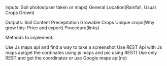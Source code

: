 Inputs:
Soil photos(user taken or maps)
General Location(Rainfall, Usual Crops Grown)

Outputs:
Soil Content
Precepitation
Growable Crops
Unique crops(Why grow this: Price and export)
Procedure(links)

Methods to implement:

Use Js maps api and find a way to take a screenshot
Use REST Api with Js maps api(get the cordinates using js maps and pic using REST)
Use only REST and get the coordinates or use Google maps api(no)
